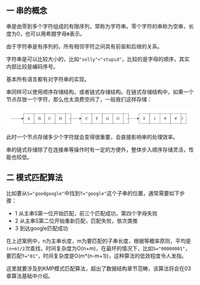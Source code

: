 ## 一 串的概念

串是由零到多个字符组成的有限序列，常称为字符串。零个字符的串称为空串，长度为0，也可以用希腊字母`Φ`表示。  

由于字符串是有序列的，所有相邻字符之间具有前驱和后继的关系。  

字符串是可以比较大小的，比如`"solly"<"stupid"`，比较的是字母的顺序，其实内部比较是编码序号。  

基本所有语言都有对字符串的实现。  

串同样可以使用顺序存储结构，或者链式存储结构。在链式存储结构中，如果一个节点存放一个字符，那么也太浪费空间了，一般我们这样存储：   

![](../images/structure/string-1.png)

此时一个节点存储多少个字符就会变得很重要，会直接影响串的处理效率。  

串的链式存储除了在连接串等操作时有一定的方便外，整体步入顺序存储灵活，性能也较低。  

## 二 模式匹配算法

比如要从`S="goodgoogle"`中找到`T="google"`这个子串的位置，通常需要如下步骤：
- 1 从主串S第一位开始匹配，前三个匹配成功，第四个字母失败
- 2 从主串S第二位开始重新匹配，匹配失败，依次类推
- 3 到达google匹配成功

在上述案例中，n为主串长度，m为要匹配的子串长度，根据等概率原则，平均是`(n+m)/2`次查找，时间复杂度为O(n+m)，在最坏的情况下，比如`S="00000001"`，要匹配`T="01"`，时间复杂度是O(m*(n-m+1))，这种算法的低效程度令人发指。  

这里就要涉及到KMP模式匹配算法，超出了数据结构章节范畴，该算法将会在03章算法基础中介绍。

